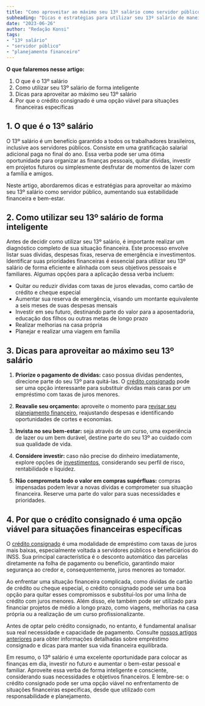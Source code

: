 ```yaml
---
title: "Como aproveitar ao máximo seu 13º salário como servidor público"
subheading: "Dicas e estratégias para utilizar seu 13º salário de maneira eficiente e inteligente"
date: "2023-06-26"
author: "Redação Konsi"
tags:
- "13º salário"
- "servidor público"
- "planejamento financeiro"
---
```


**O que falaremos nesse artigo:**

1. O que é o 13º salário
2. Como utilizar seu 13º salário de forma inteligente
3. Dicas para aproveitar ao máximo seu 13º salário
4. Por que o crédito consignado é uma opção viável para situações financeiras específicas

## 1. O que é o 13º salário

O 13º salário é um benefício garantido a todos os trabalhadores brasileiros, inclusive aos servidores públicos. Consiste em uma gratificação salarial adicional paga no final do ano. Essa verba pode ser uma ótima oportunidade para organizar as finanças pessoais, quitar dívidas, investir em projetos futuros ou simplesmente desfrutar de momentos de lazer com a família e amigos.

Neste artigo, abordaremos dicas e estratégias para aproveitar ao máximo seu 13º salário como servidor público, aumentando sua estabilidade financeira e bem-estar.

## 2. Como utilizar seu 13º salário de forma inteligente

Antes de decidir como utilizar seu 13º salário, é importante realizar um diagnóstico completo de sua situação financeira. Este processo envolve listar suas dívidas, despesas fixas, reserva de emergência e investimentos. Identificar suas prioridades financeiras é essencial para utilizar seu 13º salário de forma eficiente e alinhada com seus objetivos pessoais e familiares. Algumas opções para a aplicação dessa verba incluem:

- Quitar ou reduzir dívidas com taxas de juros elevadas, como cartão de crédito e cheque especial
- Aumentar sua reserva de emergência, visando um montante equivalente a seis meses de suas despesas mensais
- Investir em seu futuro, destinando parte do valor para a aposentadoria, educação dos filhos ou outras metas de longo prazo
- Realizar melhorias na casa própria
- Planejar e realizar uma viagem em família

## 3. Dicas para aproveitar ao máximo seu 13º salário

1. **Priorize o pagamento de dívidas:** caso possua dívidas pendentes, direcione parte do seu 13º para quitá-las. O [crédito consignado](https://konsi.com.br/postagens/5-motivos-para-escolher-o-credito-consignado-publico) pode ser uma opção interessante para substituir dívidas mais caras por um empréstimo com taxas de juros menores.

2. **Reavalie seu orçamento:** aproveite o momento para [revisar seu planejamento financeiro](https://konsi.com.br/postagens/como-criar-e-seguir-um-oramento-financeiro-pessoal-para-servidores-pblicos), reajustando despesas e identificando oportunidades de cortes e economias.

3. **Invista no seu bem-estar:** seja através de um curso, uma experiência de lazer ou um bem durável, destine parte do seu 13º ao cuidado com sua qualidade de vida.

4. **Considere investir:** caso não precise do dinheiro imediatamente, explore opções de [investimentos](https://konsi.com.br/postagens/investimento-para-servidores-pblicos-conhecendo-as-melhores-opes), considerando seu perfil de risco, rentabilidade e liquidez.

5. **Não comprometa todo o valor em compras supérfluas:** compras impensadas podem levar a novas dívidas e comprometer sua situação financeira. Reserve uma parte do valor para suas necessidades e prioridades.

## 4. Por que o crédito consignado é uma opção viável para situações financeiras específicas

O [crédito consignado](https://konsi.com.br/postagens/5-motivos-para-escolher-o-credito-consignado-publico) é uma modalidade de empréstimo com taxas de juros mais baixas, especialmente voltada a servidores públicos e beneficiários do INSS. Sua principal característica é o desconto automático das parcelas diretamente na folha de pagamento ou benefício, garantindo maior segurança ao credor e, consequentemente, juros menores ao tomador.

Ao enfrentar uma situação financeira complicada, como dívidas de cartão de crédito ou cheque especial, o crédito consignado pode ser uma boa opção para quitar esses compromissos e substituí-los por uma linha de crédito com juros menores. Além disso, ele também pode ser utilizado para financiar projetos de médio a longo prazo, como viagens, melhorias na casa própria ou a realização de um curso profissionalizante.

Antes de optar pelo crédito consignado, no entanto, é fundamental analisar sua real necessidade e capacidade de pagamento. Consulte [nossos artigos anteriores](https://konsi.com.br/postagens) para obter informações detalhadas sobre empréstimo consignado e dicas para manter sua vida financeira equilibrada.

Em resumo, o 13º salário é uma excelente oportunidade para colocar as finanças em dia, investir no futuro e aumentar o bem-estar pessoal e familiar. Aproveite essa verba de forma inteligente e consciente, considerando suas necessidades e objetivos financeiros. E lembre-se: o crédito consignado pode ser uma opção viável no enfrentamento de situações financeiras específicas, desde que utilizado com responsabilidade e planejamento.